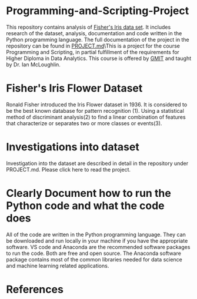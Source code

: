 # Programming-and-Scripting-Project
This repository contains analysis of [Fisher's Iris data set](https://en.wikipedia.org/wiki/Iris_flower_data_set). It includes research of the dataset, analysis, documentation and code written in the Python programming language. The full documentation of the project in the repository can be found in [PROJECT.md](https://github.com/NurseQ/Project-Iris-Flower-Dataset/blob/master/PROJECT.md)\This is a project for the course Programming and Scripting, in partial fulfillment of the requirements for Higher Diploma in Data Analytics. This course is offered by [GMIT](http://www.gmit.ie/) and taught by Dr. Ian McLoughlin.

# Fisher's Iris Flower Dataset
Ronald Fisher introduced the Iris Flower dataset in 1936.  It is considered to be the best known database for pattern recognition (1). Using a statistical method of discriminant analysis(2) to find a linear combination of features that characterize or separates two or more classes or events(3).

# Investigations into dataset
Investigation into the dataset are described in detail in the repository under PROJECT.md. Please click here to read the project.

# Clearly Document how to run the Python code and what the code does
All of the code are written in the Python programming language. They can be downloaded and run locally in your machine if you have the appropriate software. VS code and Anaconda are the recommended software packages to run the code. Both are free and open source. The Anaconda software package contains most of the common libraries needed for data science and machine learning related applications. 
# References
